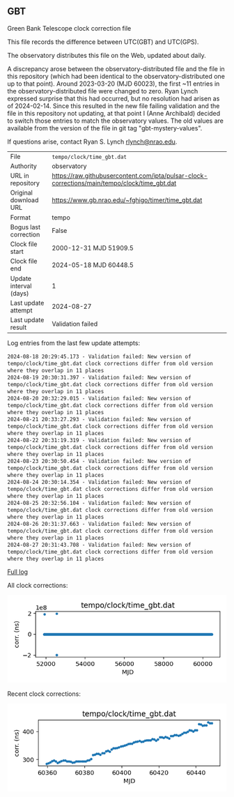 
## GBT

Green Bank Telescope clock correction file

This file records the difference between UTC(GBT) and UTC(GPS).

The observatory distributes this file on the Web, updated about daily.

A discrepancy arose between the observatory-distributed file and the
file in this repository (which had been identical to the 
observatory-distributed one up to that point). Around 
2023-03-20 (MJD 60023), the first ~11 entries in the 
observatory-distributed file were changed to zero.
Ryan Lynch expressed surprise that this had occurred, but no
resolution had arisen as of 2024-02-14. Since this resulted in
the new file failing validation and the file in this repository
not updating, at that point I (Anne Archibald) decided to
switch those entries to match the observatory values. The old values
are available from the version of the file in git tag 
"gbt-mystery-values".

If questions arise, contact Ryan S. Lynch <rlynch@nrao.edu>.

|     |     |
|:--- |:--- |
| File | `tempo/clock/time_gbt.dat` |
| Authority | observatory |
| URL in repository | <https://raw.githubusercontent.com/ipta/pulsar-clock-corrections/main/tempo/clock/time_gbt.dat> |
| Original download URL | <https://www.gb.nrao.edu/~fghigo/timer/time_gbt.dat> |
| Format | tempo |
| Bogus last correction | False |
| Clock file start | 2000-12-31 MJD 51909.5 |
| Clock file end | 2024-05-18 MJD 60448.5 |
| Update interval (days) | 1 |
| Last update attempt | 2024-08-27 |
| Last update result | Validation failed |

Log entries from the last few update attempts:
```
2024-08-18 20:29:45.173 - Validation failed: New version of tempo/clock/time_gbt.dat clock corrections differ from old version where they overlap in 11 places
2024-08-19 20:30:31.397 - Validation failed: New version of tempo/clock/time_gbt.dat clock corrections differ from old version where they overlap in 11 places
2024-08-20 20:32:29.015 - Validation failed: New version of tempo/clock/time_gbt.dat clock corrections differ from old version where they overlap in 11 places
2024-08-21 20:33:27.293 - Validation failed: New version of tempo/clock/time_gbt.dat clock corrections differ from old version where they overlap in 11 places
2024-08-22 20:31:19.319 - Validation failed: New version of tempo/clock/time_gbt.dat clock corrections differ from old version where they overlap in 11 places
2024-08-23 20:30:50.454 - Validation failed: New version of tempo/clock/time_gbt.dat clock corrections differ from old version where they overlap in 11 places
2024-08-24 20:30:14.354 - Validation failed: New version of tempo/clock/time_gbt.dat clock corrections differ from old version where they overlap in 11 places
2024-08-25 20:32:56.104 - Validation failed: New version of tempo/clock/time_gbt.dat clock corrections differ from old version where they overlap in 11 places
2024-08-26 20:31:37.663 - Validation failed: New version of tempo/clock/time_gbt.dat clock corrections differ from old version where they overlap in 11 places
2024-08-27 20:31:43.708 - Validation failed: New version of tempo/clock/time_gbt.dat clock corrections differ from old version where they overlap in 11 places
```
[Full log](https://raw.githubusercontent.com/ipta/pulsar-clock-corrections/main/log/tempo/clock/time_gbt.dat.log)


All clock corrections:

![plot of all clock corrections](time_gbt.dat.png "All corrections")

Recent clock corrections:

![plot of recent clock corrections](time_gbt.dat.short.png "Recent corrections")

